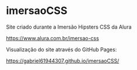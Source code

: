 # imersaoCSS

Site criado durante a Imersão Hipsters CSS da Alura

https://www.alura.com.br/imersao-css

Visualização do site através do GitHub Pages:

https://gabriel61944307.github.io/imersaoCSS/
